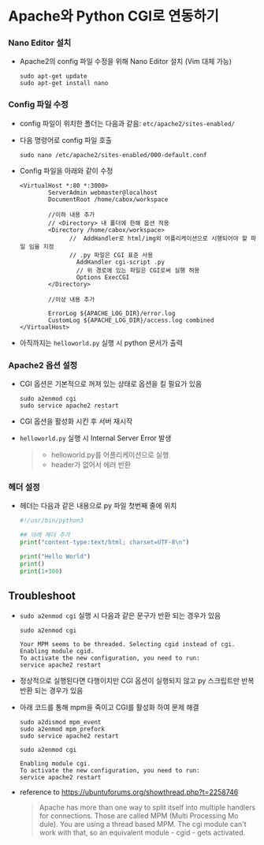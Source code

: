 # Apache와 Python CGI로 연동하기

### Nano Editor 설치

- Apache2의 config 파일 수정을 위해 Nano Editor 설치 (Vim 대체 가능)

  ```shell
  sudo apt-get update
  sudo apt-get install nano
  ```

### Config 파일 수정

- config 파일이 위치한 폴더는 다음과 같음: `etc/apache2/sites-enabled/`

- 다음 명령어로 config 파일 호출

  ```shell
  sudo nano /etc/apache2/sites-enabled/000-default.conf
  ```

- Config 파일을 아래와 같이 수정

  ```
  <VirtualHost *:80 *:3000>
          ServerAdmin webmaster@localhost
          DocumentRoot /home/cabox/workspace
          
          //이하 내용 추가
          // <Directory> 내 폴더에 한해 옵션 적용
          <Directory /home/cabox/workspace>
          		//  AddHandler로 html/img외 어플리케이션으로 시행되어야 할 파일 임을 지정
          		// .py 파일은 CGI 표준 사용
                  AddHandler cgi-script .py
                  // 위 경로에 있는 파일은 CGI로써 실행 허용
                  Options ExecCGI
          </Directory>
          
          //이상 내용 추가
          
          ErrorLog ${APACHE_LOG_DIR}/error.log
          CustomLog ${APACHE_LOG_DIR}/access.log combined
  </VirtualHost>
  ```

- 아직까지는 `helloworld.py` 실행 시 python 문서가 출력

### Apache2 옵션 설정

- CGI 옵션은 기본적으로 꺼져 있는 상태로 옵션을 킬 필요가 있음

  ```shell
  sudo a2enmod cgi
  sudo service apache2 restart
  ```

- CGI 옵션을 활성화 시킨 후 서버 재시작

- `helloworld.py` 실행 시 Internal Server Error 발생

  > - helloworld.py를 어플리케이션으로 실행
  > - header가 없어서 에러 반환

### 헤더 설정

- 헤더는 다음과 같은 내용으로 py 파일 첫번째 줄에 위치

  ```python
  #!/usr/bin/python3
  
  ## 아래 헤더 추가
  print("content-type:text/html; charset=UTF-8\n")
  
  print("Hello World")
  print()
  print(1+300)
  ```

  

## Troubleshoot

- `sudo a2enmod cgi` 실행 시 다음과 같은 문구가 반환 되는 경우가 있음

  ```shell
  sudo a2enmod cgi
  
  Your MPM seems to be threaded. Selecting cgid instead of cgi.
  Enabling module cgid.
  To activate the new configuration, you need to run:
  service apache2 restart
  ```

- 정상적으로 실행된다면 다행이지만 CGI 옵션이 실행되지 않고 py 스크립트만 반복 반환 되는 경우가 있음

- 아래 코드를 통해 mpm을 죽이고 CGI를 활성화 하여 문제 해결

  ```shell
  sudo a2dismod mpm_event
  sudo a2enmod mpm_prefork
  sudo service apache2 restart
  
  sudo a2enmod cgi
  
  Enabling module cgi.
  To activate the new configuration, you need to run:
  service apache2 restart
  ```

- reference to https://ubuntuforums.org/showthread.php?t=2258746

  > Apache has more than one way to split itself into multiple handlers for connections. Those are called MPM (Multi Processing Mo dule). You are using a thread based MPM. The cgi module can't work with that, so an equivalent module - cgid - gets activated.  